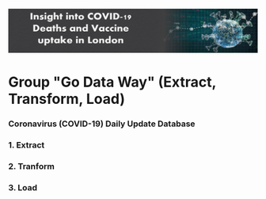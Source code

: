 ![](header%20image.PNG)
# Group "Go Data Way" (Extract, Transform, Load)
### Coronavirus (COVID-19) Daily Update Database



### **1. Extract**







### **2. Tranform**






### **3. Load**

